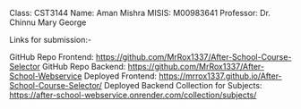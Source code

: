Class: CST3144
Name: Aman Mishra
MISIS: M00983641
Professor: Dr. Chinnu Mary George


Links for submission:-

GitHub Repo Frontend: https://github.com/MrRox1337/After-School-Course-Selector
GitHub Repo Backend: https://github.com/MrRox1337/After-School-Webservice
Deployed Frontend: https://mrrox1337.github.io/After-School-Course-Selector/
Deployed Backend Collection for Subjects: https://after-school-webservice.onrender.com/collection/subjects/
